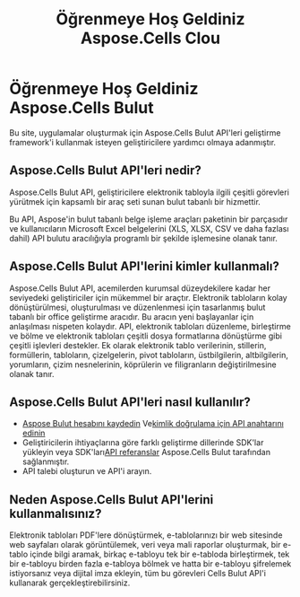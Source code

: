 ﻿---
title: Öğrenmeye Hoş Geldiniz Aspose.Cells Clou
type: docs
url: /tr/learn-aspose-cells-cloud
description: Öğrenmeye hoş geldiniz Aspose.Cells Bulut
weight: 10
---
# Öğrenmeye Hoş Geldiniz Aspose.Cells Bulut

Bu site, uygulamalar oluşturmak için Aspose.Cells Bulut API'leri geliştirme framework'i kullanmak isteyen geliştiricilere yardımcı olmaya adanmıştır.

## Aspose.Cells Bulut API'leri nedir?

 Aspose.Cells Bulut API, geliştiricilere elektronik tabloyla ilgili çeşitli görevleri yürütmek için kapsamlı bir araç seti sunan bulut tabanlı bir hizmettir.

Bu API, Aspose'in bulut tabanlı belge işleme araçları paketinin bir parçasıdır ve kullanıcıların Microsoft Excel belgelerini (XLS, XLSX, CSV ve daha fazlası dahil) API bulutu aracılığıyla programlı bir şekilde işlemesine olanak tanır.

## Aspose.Cells Bulut API'lerini kimler kullanmalı?

Aspose.Cells Bulut API, acemilerden kurumsal düzeydekilere kadar her seviyedeki geliştiriciler için mükemmel bir araçtır. Elektronik tabloların kolay dönüştürülmesi, oluşturulması ve düzenlenmesi için tasarlanmış bulut tabanlı bir office geliştirme aracıdır. Bu aracın yeni başlayanlar için anlaşılması nispeten kolaydır. API, elektronik tabloları düzenleme, birleştirme ve bölme ve elektronik tabloları çeşitli dosya formatlarına dönüştürme gibi çeşitli işlevleri destekler. Ek olarak elektronik tablo verilerinin, stillerin, formüllerin, tabloların, çizelgelerin, pivot tabloların, üstbilgilerin, altbilgilerin, yorumların, çizim nesnelerinin, köprülerin ve filigranların değiştirilmesine olanak tanır.


## Aspose.Cells Bulut API'leri nasıl kullanılır?

- [Aspose Bulut hesabını kaydedin](https://id.containerize.com/signup) Ve[kimlik doğrulama için API anahtarını edinin](https://dashboard.aspose.cloud/applications)
- Geliştiricilerin ihtiyaçlarına göre farklı geliştirme dillerinde SDK'lar yükleyin veya SDK'ları[API referanslar](https://reference.aspose.cloud/cells/) Aspose.Cells Bulut tarafından sağlanmıştır.
- API talebi oluşturun ve API'i arayın.


## Neden Aspose.Cells Bulut API'lerini kullanmalısınız?

Elektronik tabloları PDF'lere dönüştürmek, e-tablolarınızı bir web sitesinde web sayfaları olarak görüntülemek, veri veya mali raporlar oluşturmak, bir e-tablo içinde bilgi aramak, birkaç e-tabloyu tek bir e-tabloda birleştirmek, tek bir e-tabloyu birden fazla e-tabloya bölmek ve hatta bir e-tabloyu şifrelemek istiyorsanız veya dijital imza ekleyin, tüm bu görevleri Cells Bulut API'i kullanarak gerçekleştirebilirsiniz.


